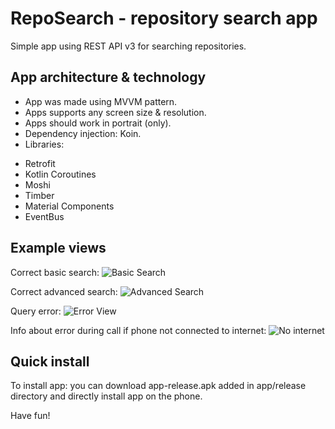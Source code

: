 # RepoSearch - repository search app

Simple app using REST API v3 for searching repositories.

## App architecture & technology

- App was made using MVVM pattern.
- Apps supports any screen size & resolution.
- Apps should work in portrait (only).
- Dependency injection: Koin.
- Libraries:
* Retrofit
* Kotlin Coroutines
* Moshi
* Timber
* Material Components
* EventBus

## Example views

Correct basic search:
![Basic Search](/screenshots/exampleBasicSearch.png)

Correct advanced search:
![Advanced Search](/screenshots/exampleAdvancedSearch.png)

Query error:
![Error View](/screenshots/exampleError.png)

Info about error during call if phone not connected to internet:
![No internet](/screenshots/exampleNoInternet.png)


## Quick install

To install app: you can download app-release.apk added in app/release directory and directly install app on the phone.

Have fun!